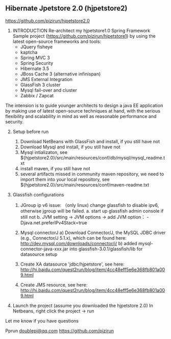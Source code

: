 Hibernate Jpetstore 2.0 (hjpetstore2)
-------------------------------------
https://github.com/pizirun/hjpetstore2.0

1. INTRODUCTION
Re-architect my hjpetstore1.0 Spring Framework Sample project
(https://github.com/pizirun/hjpetstore1)
by using the latest open-source frameworks and tools:
    * JQuery fisheye
    * kaptcha
    * Spring MVC 3
    * Spring Security
    * Hibernate 3.5
    * JBoss Cache 3 (alternative infinispan)
    * JMS External Integration
    * GlassFish 3 cluster
    * Mysql fail-over and cluster
    * Zabbix / Zapcat

The intension is to guide younger architects to design a java EE application by making use of
latest open-source techniques at hand, with the serious flexibility and scalability in mind
as well as reasonable performance and security.


2. Setup before run
    1) Download NetBeans with GlassFish and install, if you still have not
    2) Download Mysql and install, if you still have not
    3) Mysql intializaton, see ${hjpetstore2.0}/src/main/resources/conf/db/mysql/mysql_readme.txt
    4) install maven, if you still have not
    5) several artifacts missed in community maven repository, we need to import them into your local repository,
        see ${hjpetstore2.0}/src/main/resources/conf/maven-readme.txt

3. Glassfish configurations
    1) JGroup ip v6 issue: （only linux) change glassfish to disable ipv6, otherwise jgroup will be failed.
        a. start up glassfish admin console if still not
        b. JVM setting -> JVM options -> add JVM option： -Djava.net.preferIPv4Stack=true

    2) Mysql connectorJ
        a) Download Connector/J, the MySQL JDBC driver (e.g., Connector/J 5.1.x), which
            can be found here: http://dev.mysql.com/downloads/connector/j/
        b) added mysql-connector-java-xxx.jar into glassfish-3.0.1/glassfish/lib for datasource setup

    3) Create XA datasource 'jdbc/hjpetstore', see here: http://hi.baidu.com/quest2run/blog/item/4cc48eff5e6e368fb801a009.html

    4) Create JMS resource, see here: http://hi.baidu.com/quest2run/blog/item/4cc48eff5e6e368fb801a009.html

4. Launch the project
    (assume you downloaded the hjpetstore 2.0)
    In Netbeans, right click the project -> run


Let me know if you have questions

Pprun
doublepi@qq.com
https://github.com/pizirun
